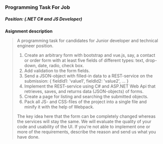 ﻿### Programming Task For Job 
##### *Position*: (.NET C# and JS Developer)

**Asignment description**  
>A programming task for candidates for Junior developer and technical engineer position. 
>
>1. Create an arbitrary form with bootstrap and vue.js, say, a contact or order form with at least five fields of different types: text, drop-down, date, radio, check box. 
>2. Add validation to the form fields. 
>3. Send a JSON-object with filled-in data to a REST-service on the submission: { fieldId1: 'value1', fieldId2: 'value2', ... } 
>4. Implement the REST-service using C# and ASP.NET Web Api that retrieves, saves, and returns data (JSON-objects) of forms. 
>5. Create a page for listing and searching the submitted objects. 
>6. Pack all JS- and CSS-files of the project into a single file and minify it with the help of Webpack.
>
>The key idea here that the form can be completely changed whereas the services will stay the same. We will evaluate the quality of your code and usability of the UI. If you're not able to implement one or more of the requirements, describe the reason and send us what you have done.
